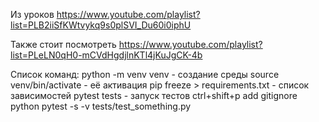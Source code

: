 Из уроков
https://www.youtube.com/playlist?list=PLB2iiSfKWtvykq9s0plSVI_Du60i0iphU

Также стоит посмотреть
https://www.youtube.com/playlist?list=PLeLN0qH0-mCVdHgdjlnKTl4jKuJgCK-4b

Список команд:
python -m venv venv - создание среды
source venv/bin/activate - её активация
pip freeze > requirements.txt - список зависимостей
pytest tests - запуск тестов
ctrl+shift+p add gitignore python
pytest -s -v tests/test_something.py